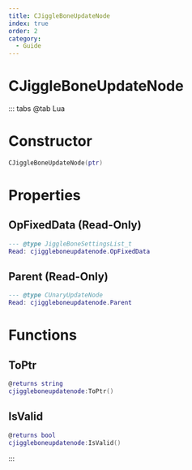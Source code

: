 ```yaml
---
title: CJiggleBoneUpdateNode
index: true
order: 2
category:
  - Guide
---
```


# CJiggleBoneUpdateNode

::: tabs
@tab Lua
# Constructor
```lua
CJiggleBoneUpdateNode(ptr)
```
# Properties
## OpFixedData (Read-Only)
```lua
--- @type JiggleBoneSettingsList_t
Read: cjiggleboneupdatenode.OpFixedData
```
## Parent (Read-Only)
```lua
--- @type CUnaryUpdateNode
Read: cjiggleboneupdatenode.Parent
```
# Functions
## ToPtr
```lua
@returns string
cjiggleboneupdatenode:ToPtr()
```
## IsValid
```lua
@returns bool
cjiggleboneupdatenode:IsValid()
```

:::
